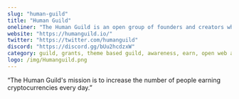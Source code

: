 ```yaml
---
slug: "human-guild"
title: "Human Guild"
oneliner: "The Human Guild is an open group of founders and creators who believe everyone should be able to earn what they need in order to do what they love."
website: "https://humanguild.io/"
twitter: "https://twitter.com/humanguild"
discord: "https://discord.gg/bUu2hcdzxW"
category: guild, grants, theme based guild,	awareness, earn, open web aligned community
logo: /img/Humanguild.png
---
```


“The Human Guild's mission is to increase the number of people earning cryptocurrencies every day.”

